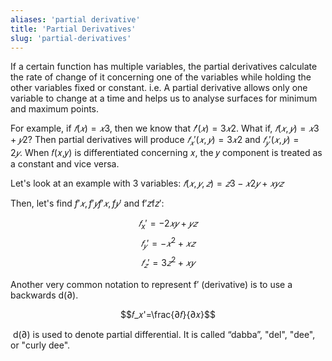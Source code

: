 ```yaml
---
aliases: 'partial derivative'
title: 'Partial Derivatives'
slug: 'partial-derivatives'
---
```


If a certain function has multiple variables, the partial derivatives calculate the rate of change of it concerning one of the variables while holding the other variables fixed or constant. i.e. A partial derivative allows only one variable to change at a time and helps us to analyse surfaces for minimum and maximum points.

For example, if $𝑓(𝑥)=𝑥3$, then we know that $𝑓′(𝑥)=3𝑥2$. What if, $𝑓(𝑥,𝑦)=𝑥3+𝑦2$? Then partial derivatives will produce $𝑓_𝑥'(𝑥,𝑦)=3𝑥2$ and $𝑓_𝑦'(𝑥,𝑦)=2𝑦$. When 𝑓(𝑥,𝑦) is differentiated concerning 𝑥, the 𝑦 component is treated as a constant and vice versa.

Let's look at an example with 3 variables: $𝑓(𝑥,𝑦,𝑧)=𝑧3−𝑥2𝑦+𝑥𝑦𝑧$

Then, let's find $f′𝑥,f′𝑦f′𝑥,f𝑦′$ and f′𝑧f𝑧′:

$$𝑓_x'=−2𝑥𝑦+𝑦𝑧$$
$$𝑓_𝑦'=−𝑥^2+𝑥𝑧$$
$$𝑓_𝑧'=3𝑧^2+𝑥𝑦$$

Another very common notation to represent f′ (derivative) is to use a backwards d(∂).

$$𝑓_𝑥'=\frac{∂𝑓}{∂𝑥}$$

 d(∂) is used to denote partial differential. It is called “dabba”, "del", "dee", or "curly dee".